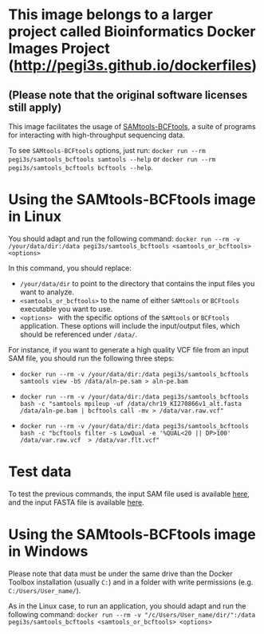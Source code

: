 # This image belongs to a larger project called Bioinformatics Docker Images Project (http://pegi3s.github.io/dockerfiles)
## (Please note that the original software licenses still apply)

This image facilitates the usage of [SAMtools-BCFtools](http://www.htslib.org/), a suite of programs for interacting with high-throughput sequencing data.

To see `SAMtools-BCFtools` options, just run:  `docker run --rm pegi3s/samtools_bcftools samtools --help` or `docker run --rm pegi3s/samtools_bcftools bcftools --help`.

# Using the SAMtools-BCFtools image in Linux
You should adapt and run the following command: `docker run --rm -v /your/data/dir:/data pegi3s/samtools_bcftools <samtools_or_bcftools> <options>`

In this command, you should replace:
- `/your/data/dir` to point to the directory that contains the input files you want to analyze.
- `<samtools_or_bcftools>` to the name of either `SAMtools` or `BCFtools` executable you want to use.
- `<options> ` with the specific options of the `SAMtools` or `BCFtools` application. These options will include the input/output files, which should be referenced under `/data/`.

For instance, if you want to generate a high quality VCF file from an input SAM file, you should run the following three steps: 

- `docker run --rm -v /your/data/dir:/data pegi3s/samtools_bcftools samtools view -bS /data/aln-pe.sam > aln-pe.bam`

- `docker run --rm -v /your/data/dir:/data pegi3s/samtools_bcftools bash -c "samtools mpileup -uf /data/chr19_KI270866v1_alt.fasta /data/aln-pe.bam | bcftools call -mv > /data/var.raw.vcf"`

- `docker run --rm -v /your/data/dir:/data pegi3s/samtools_bcftools bash -c "bcftools filter -s LowQual -e '%QUAL<20 || DP>100' /data/var.raw.vcf  > /data/var.flt.vcf"`

# Test data
To test the previous commands, the input SAM file used is available [here](https://raw.githubusercontent.com/pegi3s/dockerfiles/master/samtools_bcftools/1.9/test_data/aln-pe.sam), and the input FASTA file is available [here](https://raw.githubusercontent.com/pegi3s/dockerfiles/master/samtools_bcftools/1.9/test_data/chr19_KI270866v1_alt.fasta).

# Using the SAMtools-BCFtools image in Windows

Please note that data must be under the same drive than the Docker Toolbox installation (usually `C:`) and in a folder with write permissions (e.g. `C:/Users/User_name/`).

As in the Linux case, to run an application, you should adapt and run the following command: `docker run --rm -v "/c/Users/User_name/dir/":/data pegi3s/samtools_bcftools <samtools_or_bcftools> <options>`
